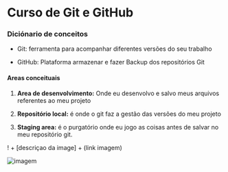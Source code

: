 # Curso de Git e GitHub

### Diciónario de conceitos

- Git: ferramenta para acompanhar diferentes versões do seu trabalho

- GitHub: Plataforma armazenar e fazer Backup dos repositórios Git

#### Areas conceituais

1. **Area de desenvolvimento:** Onde eu desenvolvo e salvo meus arquivos referentes ao meu projeto

2. **Repositório local:** é onde o git faz a gestão das versões do meu projeto

3. **Staging area:** é o purgatório onde eu jogo as coisas antes de salvar no meu repositório git.

! + [descriçao da image] + (link imagem)

![imagem](https://raw.githubusercontent.com/bpiereck/Course_Brasil_Git/master/finalDocs.gif)
